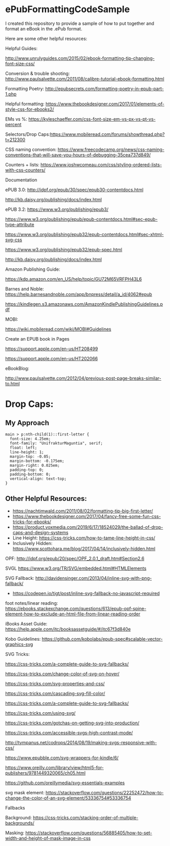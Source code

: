 # ePubFormattingCodeSample

I created this repository to provide a sample of how to put together and format an eBook in the .ePub format.

Here are some other helpful resources:

Helpful Guides:

http://www.unrulyguides.com/2015/02/ebook-formatting-tip-changing-font-size-css/

Conversion & trouble shooting: http://www.paulsalvette.com/2011/08/calibre-tutorial-ebook-formatting.html

Formatting Poetry: http://epubsecrets.com/formatting-poetry-in-epub-part-1.php

Helpful formatting: https://www.thebookdesigner.com/2017/01/elements-of-style-css-for-ebooks2/

EMs vs %: https://kyleschaeffer.com/css-font-size-em-vs-px-vs-pt-vs-percent

Selectors/Drop Caps:https://www.mobileread.com/forums/showthread.php?t=212300

CSS naming convention: https://www.freecodecamp.org/news/css-naming-conventions-that-will-save-you-hours-of-debugging-35cea737d849/

Counters + lists: https://www.joshwcomeau.com/css/styling-ordered-lists-with-css-counters/



Documentation

ePUB 3.0: http://idpf.org/epub/30/spec/epub30-contentdocs.html

http://kb.daisy.org/publishing/docs/index.html

ePUB 3.2:
https://www.w3.org/publishing/epub3/

https://www.w3.org/publishing/epub/epub-contentdocs.html#sec-epub-type-attribute

https://www.w3.org/publishing/epub32/epub-contentdocs.html#sec-xhtml-svg-css

https://www.w3.org/publishing/epub32/epub-spec.html

http://kb.daisy.org/publishing/docs/index.html

Amazon Publishing Guide:

https://kdp.amazon.com/en_US/help/topic/GU72M65VRFPH43L6

Barnes and Noble: https://help.barnesandnoble.com/app/bnpress/detail/a_id/4062#epub

https://kindlegen.s3.amazonaws.com/AmazonKindlePublishingGuidelines.pdf

MOBI:

https://wiki.mobileread.com/wiki/MOBI#Guidelines

Create an EPUB book in Pages

https://support.apple.com/en-us/HT208499

https://support.apple.com/en-us/HT202066




eBookBlog:

http://www.paulsalvette.com/2012/04/previous-post-page-breaks-similar-to.html

# Drop Caps: #
## My Approach ##

```
main > p:nth-child(1)::first-letter {
  font-size: 4.25em;
  font-family: "UnifrakturMaguntia", serif;
  float: left;
  line-height: 1;
  margin-top: -0.05;
  margin-bottom: -0.175em;
  margin-right: 0.025em;
  padding-top: 0;
  padding-bottom: 0;
  vertical-align: text-top;
}
```
## Other Helpful Resources: ##
* https://nachtimwald.com/2011/08/02/formatting-tip-big-first-letter/
* https://www.thebookdesigner.com/2017/04/fancy-free-some-fun-css-tricks-for-ebooks/
* https://product.voxmedia.com/2019/6/17/18524029/the-ballad-of-drop-caps-and-design-systems
* Line Height: https://css-tricks.com/how-to-tame-line-height-in-css/
* Inclusively Hidden: https://www.scottohara.me/blog/2017/04/14/inclusively-hidden.html




OPF: http://idpf.org/epub/20/spec/OPF_2.0.1_draft.htm#Section2.6

SVGL https://www.w3.org/TR/SVG/embedded.html#HTMLElements

SVG Fallback: http://davidensinger.com/2013/04/inline-svg-with-png-fallback/

- https://codepen.io/tigt/post/inline-svg-fallback-no-javascript-required

foot notes/linear reading: https://ebooks.stackexchange.com/questions/613/epub-opf-spine-element-how-to-exclude-an-html-file-from-linear-reading-order

 iBooks Asset Guide: https://help.apple.com/itc/booksassetguide/#/itc67f3d840e
 

Kobo Guidelines: https://github.com/kobolabs/epub-spec#scalable-vector-graphics-svg

SVG Tricks:

https://css-tricks.com/a-complete-guide-to-svg-fallbacks/

https://css-tricks.com/change-color-of-svg-on-hover/

https://css-tricks.com/svg-properties-and-css/

https://css-tricks.com/cascading-svg-fill-color/

https://css-tricks.com/a-complete-guide-to-svg-fallbacks/

https://css-tricks.com/using-svg/

https://css-tricks.com/gotchas-on-getting-svg-into-production/

https://css-tricks.com/accessible-svgs-high-contrast-mode/

http://tympanus.net/codrops/2014/08/19/making-svgs-responsive-with-css/

https://www.epubble.com/svg-wrappers-for-kindle/6/

https://www.oreilly.com/library/view/html5-for-publishers/9781449320065/ch05.html

https://github.com/oreillymedia/svg-essentials-examples

svg mask element: https://stackoverflow.com/questions/22252472/how-to-change-the-color-of-an-svg-element/53336754#53336754

Fallbacks

Background: https://css-tricks.com/stacking-order-of-multiple-backgrounds/

Masking: https://stackoverflow.com/questions/56885405/how-to-set-width-and-height-of-mask-image-in-css
